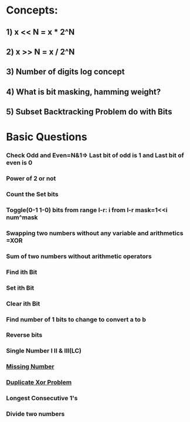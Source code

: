 # Concepts:
## 1) x << N = x * 2^N
## 2) x >> N = x / 2^N
## 3) Number of digits log concept
## 4) What is bit masking, hamming weight?
## 5) Subset Backtracking Problem do with Bits
# Basic Questions
### Check Odd and Even=N&1=> Last bit of odd is 1 and Last bit of even is 0
### Power of 2 or not
### Count the Set bits
### Toggle(0-1 1-0) bits from range l-r: i from l-r mask=1<<i num^mask
### Swapping two numbers without any variable and arithmetics =XOR
### Sum of two numbers without arithmetic operators
### Find ith Bit
### Set ith Bit
### Clear ith Bit
### Find number of 1 bits to change to convert a to b
### Reverse bits
### Single Number I II & III(LC) 
### [Missing Number](https://leetcode.com/problems/missing-number/)
### [Duplicate Xor Problem](https://www.youtube.com/watch?v=u5-ss5kKy7g)
### Longest Consecutive 1's
### Divide two numbers
